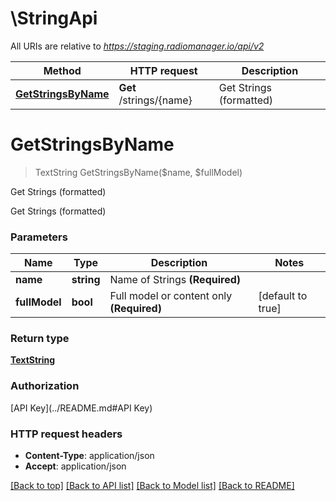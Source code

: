 # \StringApi

All URIs are relative to *https://staging.radiomanager.io/api/v2*

Method | HTTP request | Description
------------- | ------------- | -------------
[**GetStringsByName**](StringApi.md#GetStringsByName) | **Get** /strings/{name} | Get Strings (formatted)


# **GetStringsByName**
> TextString GetStringsByName($name, $fullModel)

Get Strings (formatted)

Get Strings (formatted)


### Parameters

Name | Type | Description  | Notes
------------- | ------------- | ------------- | -------------
 **name** | **string**| Name of Strings **(Required)** | 
 **fullModel** | **bool**| Full model or content only **(Required)** | [default to true]

### Return type

[**TextString**](TextString.md)

### Authorization

[API Key](../README.md#API Key)

### HTTP request headers

 - **Content-Type**: application/json
 - **Accept**: application/json

[[Back to top]](#) [[Back to API list]](../README.md#documentation-for-api-endpoints) [[Back to Model list]](../README.md#documentation-for-models) [[Back to README]](../README.md)

